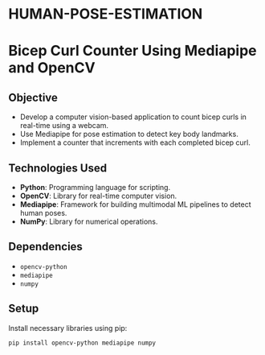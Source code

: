 # HUMAN-POSE-ESTIMATION
# Bicep Curl Counter Using Mediapipe and OpenCV

## Objective
- Develop a computer vision-based application to count bicep curls in real-time using a webcam.
- Use Mediapipe for pose estimation to detect key body landmarks.
- Implement a counter that increments with each completed bicep curl.

## Technologies Used
- **Python**: Programming language for scripting.
- **OpenCV**: Library for real-time computer vision.
- **Mediapipe**: Framework for building multimodal ML pipelines to detect human poses.
- **NumPy**: Library for numerical operations.

## Dependencies
- `opencv-python`
- `mediapipe`
- `numpy`

## Setup
Install necessary libraries using pip:
```sh
pip install opencv-python mediapipe numpy

